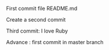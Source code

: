 First commit file README.md

Create a second commit

Third commit: I love Ruby 


Advance : first commit in master branch